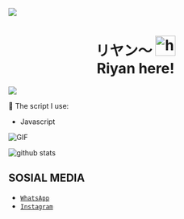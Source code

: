<img align="center" height="auto"
src="https://cardivo.vercel.app/api?name=Irfan%20Hariyanto&description=Hi,%20i%27m%20a%20just%20newbie%20programer%20and%20i%27m%2014%20y.o.%20Nice%20to%20meet%20you%20👋&image=https://avatars.githubusercontent.com/u/76984961?s=400&u=acb8f5ca5c6f9a886400758a7e2eec42ca4fe91a&v=4&backgroundColor=%23ecf0f1&instagram=yannnnn.zz_&github=shitara999&pattern=leaf&colorPattern=%23eaeaea"/>

<h1 align="center">リヤン〜 <img src="https://user-images.githubusercontent.com/1303154/88677602-1635ba80-d120-11ea-84d8-d263ba5fc3c0.gif" width="40px" alt="hi"><br>Riyan here!</h1>
<img align="center" height="auto" src="https://i.ibb.co/VtWZcj7/a6394d710d9b.jpg"/>

:page_with_curl: The script I use:
- Javascript

<img align="center" fit="fill" alt="GIF" src="https://media.giphy.com/media/836HiJc7pgzy8iNXCn/giphy.gif" />


![github stats](https://github-readme-stats.vercel.app/api?username=shitara999&show_icons=true&theme=radical)

## SOSIAL MEDIA

* [`WhatsApp`](https://wa.me/6285791458996)
* [`Instagram`](https://instagram.com/yannnnn.zz_)
